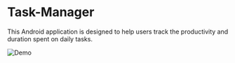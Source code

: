 # Task-Manager

This Android application is designed to help users track the productivity and duration spent on daily tasks.

![Demo](https://media.giphy.com/media/Yo2jy9BgG1ILAh66aj/giphy.gif)
